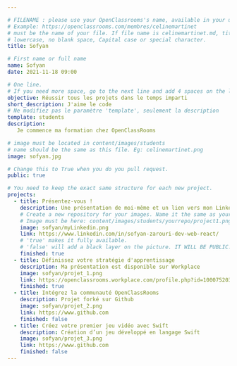 ```yaml
---

# FILENAME : please use your OpenClassrooms's name, available in your url.
# Example: https://openclassrooms.com/membres/celinemartinet
# must be the name of your file. If file name is celinemartinet.md, title is celinemartinet.
# lowercase, no blank space, Capital case or special character.
title: Sofyan

# First name or full name
name: Sofyan
date: 2021-11-18 09:00

# One line.
# If you need more space, go to the next line and add 4 spaces on the left, as in 'description'.
objective: Réussir tous les projets dans le temps imparti
short_description: J'aime le code
# Ne modifiez pas le paramètre 'template', seulement la description
template: students
description:
   Je commence ma formation chez OpenClassRooms

# image must be located in content/images/students
# name should be the same as this file. Eg: celinemartinet.png
image: sofyan.jpg

# Change this to True when you do you pull request.
public: true

# You need to keep the exact same structure for each new project.
projects:
  - title: Présentez-vous !
    description: Une présentation de moi-même et un lien vers mon LinkedIn.
    # Create a new repository for your images. Name it the same as your nickname and profile picture.
    # Image must be here: content/images/students/yourrepo/project1.png
    image: sofyan/myLinkedin.png
    link: https://www.linkedin.com/in/sofyan-zarouri-dev-web-react/
    # 'true' makes it fully available.
    # 'false' will add a black layer on the picture. IT WILL BE PUBLIC!
    finished: true
  - title: Définissez votre stratégie d'apprentissage
    description: Ma présentation est disponible sur Workplace
    image: sofyan/projet_1.png
    link: https://openclassrooms.workplace.com/profile.php?id=100075203071749
    finished: true
  - title: Intégrez la communauté OpenClassRooms
    description: Projet forké sur Github
    image: sofyan/projet_2.png
    link: https://www.github.com
    finished: false
  - title: Créez votre premier jeu vidéo avec Swift
    description: Création d’un jeu développé en langage Swift
    image: sofyan/projet_3.png
    link: https://www.github.com
    finished: false
---
```

